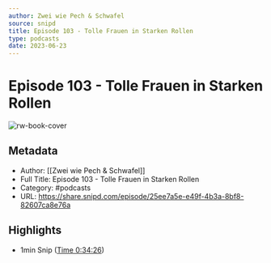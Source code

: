 ```yaml
---
author: Zwei wie Pech & Schwafel
source: snipd
title: Episode 103 - Tolle Frauen in Starken Rollen
type: podcasts
date: 2023-06-23
---
```

# Episode 103 - Tolle Frauen in Starken Rollen

![rw-book-cover](https://wsrv.nl/?url=https%3A%2F%2Fimages.podigee-cdn.net%2F0x%2Cs8LffcSuw-haqvX3EAJfzuF3dFFNjmNBp_ZiQQdYnRDs%3D%2Fhttps%3A%2F%2Fcdn.podigee.com%2Fuploads%2Fu1554%2F05b3ae3b-b5fd-49ae-b3f5-c00878e56ba3.jpg&w=100&h=100)

## Metadata
- Author: [[Zwei wie Pech & Schwafel]]
- Full Title: Episode 103 - Tolle Frauen in Starken Rollen
- Category: #podcasts
- URL: https://share.snipd.com/episode/25ee7a5e-e49f-4b3a-8bf8-82607ca8e76a

## Highlights
- 1min Snip ([Time 0:34:26](https://share.snipd.com/snip/bc0ea254-5b53-46fe-8fcb-f0c18298e201))
